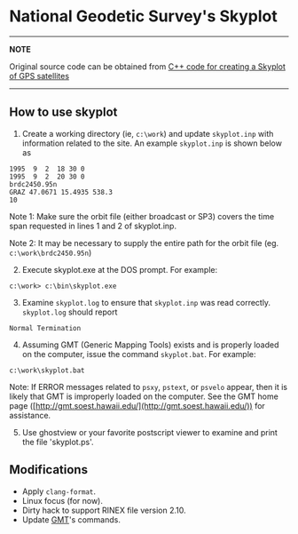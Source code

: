 # National Geodetic Survey's Skyplot

---
**NOTE**

Original source code can be obtained from [C++ code for creating a Skyplot of GPS satellites](https://geodesy.noaa.gov/gps-toolbox/skyplot.htm)

---

## How to use skyplot

1. Create a working directory (ie, `c:\work`) and update `skyplot.inp` with information related to the site. An example `skyplot.inp` is shown below as

```plain
1995  9  2  18 30 0
1995  9  2  20 30 0 
brdc2450.95n
GRAZ 47.0671 15.4935 538.3
10
```

Note 1:  Make sure the orbit file (either broadcast or SP3)
covers the time span requested in lines 1 and 2 of skyplot.inp.

Note 2:  It may be necessary to supply the entire path
for the orbit file (eg. `c:\work\brdc2450.95n`)

2. Execute skyplot.exe at the DOS prompt. For example:

```console
c:\work> c:\bin\skyplot.exe
```

3. Examine `skyplot.log` to ensure that `skyplot.inp` was read correctly.  `skyplot.log` should report 

```plain
Normal Termination
```

4. Assuming GMT (Generic Mapping Tools) exists and is properly loaded on the computer, issue the command `skyplot.bat`.  For example:

```console
c:\work\skyplot.bat
```

Note:  If ERROR messages related to `psxy`, `pstext`,
or `psvelo` appear, then it is likely that GMT is
improperly loaded on the computer.  See the GMT home 
page ([http://gmt.soest.hawaii.edu/](http://gmt.soest.hawaii.edu/)) for assistance.

5. Use ghostview or your favorite postscript viewer to
   examine and print the file 'skyplot.ps'.

## Modifications

- Apply `clang-format`.
- Linux focus (for now).
- Dirty hack to support RINEX file version 2.10.
- Update [GMT](https://docs.generic-mapping-tools.org/latest/index.html)'s commands.

